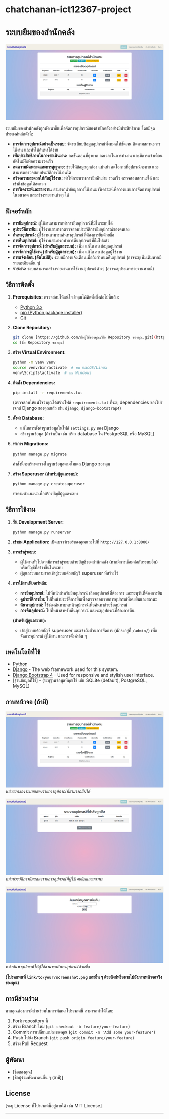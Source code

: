 # chatchanan-ict12367-project
# ระบบยืมของสำนักคลัง


![ระบบยืมของสำนักคลัง](a1.jpg)

ระบบยืมของสำนักคลังถูกพัฒนาขึ้นเพื่อจัดการอุปกรณ์ของสำนักคลังอย่างมีประสิทธิภาพ โดยมีจุดประสงค์หลักดังนี้:

* **การจัดการอุปกรณ์อย่างเป็นระบบ:** จัดระเบียบข้อมูลอุปกรณ์ทั้งหมดให้ชัดเจน ติดตามสถานะการใช้งาน และทำให้ค้นหาได้ง่าย
* **เพิ่มประสิทธิภาพในการดำเนินงาน:** ลดขั้นตอนที่ยุ่งยาก ลดเวลาในการทำงาน และมีการแจ้งเตือนอัตโนมัติเพื่อความรวดเร็ว
* **ลดความผิดพลาดและการสูญหาย:** ช่วยให้ข้อมูลถูกต้อง แม่นยำ ลดโอกาสที่อุปกรณ์จะหาย และสามารถตรวจสอบประวัติการใช้งานได้
* **สร้างความสะดวกให้กับผู้ใช้งาน:** ทำให้กระบวนการยืมคืนง่าย รวดเร็ว ตรวจสอบสถานะได้ และเข้าถึงข้อมูลได้สะดวก
* **การวิเคราะห์และรายงาน:** สามารถนำข้อมูลการใช้งานมาวิเคราะห์เพื่อวางแผนการจัดการอุปกรณ์ในอนาคต และสร้างรายงานต่างๆ ได้

## ฟีเจอร์หลัก

* **การยืมอุปกรณ์:** ผู้ใช้งานสามารถทำการยืมอุปกรณ์ที่มีในระบบได้
* **ดูประวัติการยืม:** ผู้ใช้งานสามารถตรวจสอบประวัติการยืมอุปกรณ์ของตนเอง
* **ค้นหาอุปกรณ์:** ผู้ใช้งานสามารถค้นหาอุปกรณ์ที่ต้องการยืมด้วยชื่อ
* **การคืนอุปกรณ์:** ผู้ใช้งานสามารถทำการคืนอุปกรณ์ที่ยืมไปแล้ว
* **การจัดการอุปกรณ์ (สำหรับผู้ดูแลระบบ):** เพิ่ม แก้ไข ลบ ข้อมูลอุปกรณ์
* **การจัดการผู้ใช้งาน (สำหรับผู้ดูแลระบบ):** เพิ่ม แก้ไข ลบ ข้อมูลผู้ใช้งาน
* **การแจ้งเตือน (อัตโนมัติ):** ระบบมีการแจ้งเตือนเมื่อถึงกำหนดคืนอุปกรณ์ (อาจระบุเพิ่มเติมหากมีรายละเอียดอื่น ๆ)
* **รายงาน:** ระบบสามารถสร้างรายงานการใช้งานอุปกรณ์ต่างๆ (อาจระบุประเภทรายงานหากมี)

## วิธีการติดตั้ง

1.  **Prerequisites:** ตรวจสอบให้แน่ใจว่าคุณได้ติดตั้งสิ่งต่อไปนี้แล้ว:
    * [Python 3.x](https://www.python.org/downloads/)
    * [pip (Python package installer)](https://pip.pypa.io/en/stable/installing/)
    * [Git](https://git-scm.com/downloads)

2.  **Clone Repository:**
    ```bash
    git clone [https://github.com/ชื่อผู้ใช้ของคุณ/ชื่อ Repository ของคุณ.git](https://github.com/ชื่อผู้ใช้ของคุณ/ชื่อ Repository ของคุณ.git)
    cd [ชื่อ Repository ของคุณ]
    ```

3.  **สร้าง Virtual Environment:**
    ```bash
    python -m venv venv
    source venv/bin/activate  # บน macOS/Linux
    venv\Scripts\activate  # บน Windows
    ```

4.  **ติดตั้ง Dependencies:**
    ```bash
    pip install -r requirements.txt
    ```
    (ตรวจสอบให้แน่ใจว่าคุณได้สร้างไฟล์ `requirements.txt` ที่ระบุ dependencies ของโปรเจกต์ Django ของคุณแล้ว เช่น `django`, `django-bootstrap4`)

5.  **ตั้งค่า Database:**
    * แก้ไขการตั้งค่าฐานข้อมูลในไฟล์ `settings.py` ของ Django
    * สร้างฐานข้อมูล (ถ้าจำเป็น เช่น สร้าง database ใน PostgreSQL หรือ MySQL)

6.  **ทำการ Migrations:**
    ```bash
    python manage.py migrate
    ```
    คำสั่งนี้จะสร้างตารางในฐานข้อมูลตามโมเดล Django ของคุณ

7.  **สร้าง Superuser (สำหรับผู้ดูแลระบบ):**
    ```bash
    python manage.py createsuperuser
    ```
    ทำตามคำแนะนำเพื่อสร้างบัญชีผู้ดูแลระบบ

## วิธีการใช้งาน

1.  **รัน Development Server:**
    ```bash
    python manage.py runserver
    ```

2.  **เข้าชม Application:** เปิดเบราว์เซอร์ของคุณและไปที่ `http://127.0.0.1:8000/`

3.  **การเข้าสู่ระบบ:**
    * ผู้ใช้งานทั่วไปอาจมีการเข้าสู่ระบบด้วยบัญชีของสำนักคลัง (หากมีการเชื่อมต่อกับระบบอื่น) หรือบัญชีที่สร้างขึ้นในระบบ
    * ผู้ดูแลระบบสามารถเข้าสู่ระบบด้วยบัญชี superuser ที่สร้างไว้

4.  **การใช้งานฟีเจอร์หลัก:**
    * **การยืมอุปกรณ์:** ไปที่หน้าสำหรับยืมอุปกรณ์ เลือกอุปกรณ์ที่ต้องการ และระบุวันที่ต้องการยืม
    * **ดูประวัติการยืม:** ไปที่หน้าประวัติการยืมเพื่อตรวจสอบรายการอุปกรณ์ที่เคยยืมและสถานะ
    * **ค้นหาอุปกรณ์:** ใช้ช่องค้นหาบนหน้าอุปกรณ์เพื่อค้นหาด้วยชื่ออุปกรณ์
    * **การคืนอุปกรณ์:** ไปที่หน้าสำหรับคืนอุปกรณ์ และระบุอุปกรณ์ที่ต้องการคืน

    **(สำหรับผู้ดูแลระบบ):**
    * เข้าสู่ระบบด้วยบัญชี superuser และเข้าถึงส่วนการจัดการ (มักจะอยู่ที่ `/admin/`) เพื่อจัดการอุปกรณ์ ผู้ใช้งาน และการตั้งค่าอื่น ๆ

## เทคโนโลยีที่ใช้

* [Python](https://www.python.org/)
* [Django](https://www.djangoproject.com/) - The web framework used for this system.
* [Django Bootstrap 4](https://django-bootstrap4.readthedocs.io/en/stable/) - Used for responsive and stylish user interface.
* [ฐานข้อมูลที่ใช้] - (ระบุฐานข้อมูลที่คุณใช้ เช่น SQLite (default), PostgreSQL, MySQL)

## ภาพหน้าจอ (ถ้ามี)

![หน้าแรกของระบบการยืม](a1.jpg)
*หน้าแรกของระบบแสดงรายการอุปกรณ์ที่สามารถยืมได้*

![หน้าประวัติอุปกรณ์ที่กำลังยืม](a2.jpg)
*หน้าประวัติการยืมแสดงรายการอุปกรณ์ที่ผู้ใช้เคยยืมและสถานะ*

![หน้าค้นหาอุปกรณ์](a3.jpg)
*หน้าค้นหาอุปกรณ์ให้ผู้ใช้สามารถค้นหาอุปกรณ์ด้วยชื่อ*

**(โปรดแทนที่ `link/to/your/screenshot.png` และอื่น ๆ ด้วยลิงก์หรือพาธไปยังภาพหน้าจอจริงของคุณ)**

## การมีส่วนร่วม

หากคุณต้องการมีส่วนร่วมในการพัฒนาโปรเจกต์นี้ สามารถทำได้โดย:

1.  Fork repository นี้
2.  สร้าง Branch ใหม่ (`git checkout -b feature/your-feature`)
3.  Commit การเปลี่ยนแปลงของคุณ (`git commit -m 'Add some your-feature'`)
4.  Push ไปยัง Branch (`git push origin feature/your-feature`)
5.  สร้าง Pull Request

## ผู้พัฒนา

* [ชื่อของคุณ]
* [ชื่อผู้ร่วมพัฒนาคนอื่น ๆ (ถ้ามี)]

## License

[ระบุ License ที่โปรเจกต์นี้อยู่ภายใต้ เช่น MIT License]

---
